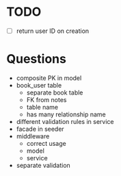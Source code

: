 # TODO
- [ ] return user ID on creation

# Questions
- composite PK in model
- book_user table
  - separate book table
  - FK from notes
  - table name
  - has many relationship name
- different validation rules in service
- facade in seeder
- middleware
  - correct usage
  - model
  - service
- separate validation
